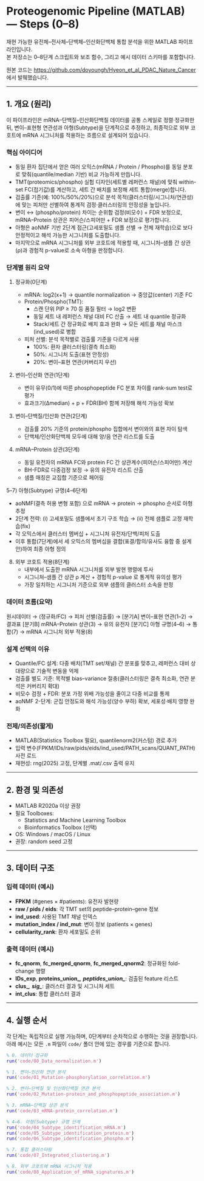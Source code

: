 # Proteogenomic Pipeline (MATLAB) — Steps (0–8)

재현 가능한 유전체–전사체–단백체–인산화단백체 통합 분석을 위한 MATLAB 파이프라인입니다.  
본 저장소는 0–8단계 스크립트와 보조 함수, 그리고 예시 데이터 스키마를 포함합니다.

원본 코드는 https://github.com/doyoungh/Hyeon_et_al_PDAC_Nature_Cancer 에서 발췌했습니다. 

---

## 1. 개요 (원리)

이 파이프라인은 mRNA–단백질–인산화단백질 데이터를 공통 스케일로 정렬·정규화한 뒤,
변이–표현형 연관성과 아형(Subtype)을 단계적으로 추정하고, 최종적으로 외부 코호트에 mRNA 시그니처를 적용하는 흐름으로 설계되어 있습니다.

### 핵심 아이디어
- 동일 환자 집단에서 얻은 여러 오믹스(mRNA / Protein / Phospho)를 동일 분포로 맞춰(quantile/median 기반) 비교 가능하게 만듭니다.
- TMT(proteomics/phospho) 실험 디자인(세트별 레퍼런스 채널)에 맞춰 within-set FC(접기값)를 계산하고, 세트 간 배치를 보정해 세트 통합(merge)합니다.
- 검출률 기준(예: 100%/50%/20%)으로 분석 목적(클러스터링/시그니처/연관성)에 맞는 피처만 선별하여 통계적 검정·클러스터링의 안정성을 높입니다.
- 변이 ↔ (phospho/protein) 차이는 순위합 검정(비모수) + FDR 보정으로, mRNA–Protein 상관은 피어슨/스피어만 + FDR 보정으로 평가합니다.
- 아형은 aoNMF 기반 2단계 접근(고세포밀도 샘플 선별 → 전체 재학습)으로 보다 안정적이고 해석 가능한 시그니처를 도출합니다.
- 마지막으로 mRNA 시그니처를 외부 코호트에 적용할 때, 시그니처–샘플 간 상관(ρ)과 경험적 p-value로 소속 아형을 판정합니다.

### 단계별 원리 요약
1) 정규화(0단계)
   - mRNA: log2(x+1) → quantile normalization → 중앙값(center) 기준 FC
   - Protein/Phospho(TMT):
     - 스캔 단위 PIP ≥ 70 등 품질 필터 → log2 변환
     - 동일 세트 내 레퍼런스 채널 대비 FC 산출 → 세트 내 quantile 정규화
     - Stack/세트 간 정규화로 배치 효과 완화 → 모든 세트를 채널 마스크(ind_used)로 병합
   - 피처 선별: 분석 목적별로 검출률 기준을 다르게 사용
     - 100%: 환자 클러스터링(결측 최소화)
     - 50%: 시그니처 도출(표현 안정성)
     - 20%: 변이–표현 연관(커버리지 우선)

2) 변이–인산화 연관(1단계)
   - 변이 유무(0/1)에 따른 phosphopeptide FC 분포 차이를 rank-sum test로 평가
   - 효과크기(Δmedian) + p + FDR(BH) 함께 저장해 해석 가능성 확보

3) 변이–단백질/인산화 연관(2단계)
   - 검출률 20% 기준의 protein/phospho 집합에서 변이와의 표현 차이 탐색
   - 단백체/인산화단백체 모두에 대해 양/음 연관 리스트를 도출

4) mRNA–Protein 상관(3단계)
   - 동일 유전자의 mRNA FC와 protein FC 간 상관계수(피어슨/스피어만) 계산
   - BH-FDR로 다중검정 보정 → 유의 유전자 리스트 산출
   - 샘플 매칭은 교집합 기준으로 페어링

5–7) 아형(Subtype) 규명(4–6단계)
   - aoNMF(결측 허용 변형 포함) 으로 mRNA → protein → phospho 순서로 아형 추정
   - 2단계 전략: (i) 고세포밀도 샘플에서 초기 구조 학습 → (ii) 전체 샘플로 고정 재학습(fix)
   - 각 오믹스에서 클러스터 멤버십 + 시그니처 유전자/단백/피처 도출
   - 이후 통합(7단계)에서 세 오믹스의 멤버십을 결합(표결/합의/유사도 융합 중 설계안)하여 최종 아형 정의

8) 외부 코호트 적용(8단계)
   - 내부에서 도출한 mRNA 시그니처를 외부 발현 행렬에 투사
   - 시그니처–샘플 간 상관 ρ 계산 + 경험적 p-value 로 통계적 유의성 평가
   - 가장 일치하는 시그니처 기준으로 외부 샘플의 클러스터 소속을 판정

### 데이터 흐름(요약)
원시데이터 → (정규화/FC) → 피처 선별(검출률) → 
[분기A] 변이–표현 연관(1–2) → 결과표
[분기B] mRNA–Protein 상관(3) → 유의 유전자
[분기C] 아형 규명(4–6) → 통합(7) → mRNA 시그니처 외부 적용(8)

### 설계 선택의 이유
- Quantile/FC 설계: 다중 배치(TMT set/채널) 간 분포를 맞추고, 레퍼런스 대비 상대량으로 기술적 변동을 억제
- 검출률 별도 기준: 목적별 bias–variance 절충(클러스터링은 결측 최소화, 연관 분석은 커버리지 확대)
- 비모수 검정 + FDR: 분포 가정 위배 가능성을 줄이고 다중 비교를 통제
- aoNMF 2-단계: 군집 안정도와 해석 가능성(양수 부하) 확보, 세포성·배치 영향 완화

### 전제/의존성(짧게)
- MATLAB(Statistics Toolbox 필요), quantilenorm2(커스텀) 경로 추가
- 입력 변수(FPKM/IDs/raw/pids/eids/ind_used/PATH_scans/QUANT_PATH) 사전 로드
- 재현성: rng(2025) 고정, 단계별 .mat/.csv 출력 유지

---

## 2. 환경 및 의존성

- MATLAB R2020a 이상 권장  
- 필요 Toolboxes:
  - Statistics and Machine Learning Toolbox  
  - Bioinformatics Toolbox (선택)  
- OS: Windows / macOS / Linux  
- 권장: random seed 고정

---

## 3. 데이터 구조

### 입력 데이터 (예시)
- **FPKM** (#genes × #patients): 유전자 발현량  
- **raw / pids / eids**: 각 TMT set의 peptide–protein–gene 정보  
- **ind_used**: 사용된 TMT 채널 인덱스  
- **mutation_index / ind_mut**: 변이 정보 (patients × genes)  
- **cellularity_rank**: 환자 세포밀도 순위  

### 출력 데이터 (예시)
- **fc_qnorm**, **fc_merged_qnorm**, **fc_merged_qnorm2**: 정규화된 fold-change 행렬  
- **IDs_exp**, **proteins_union_***, **peptides_union_***: 검출된 feature 리스트  
- **clus_***, **sig_***: 클러스터 결과 및 시그니처 세트  
- **int_clus**: 통합 클러스터 결과  

---

## 4. 실행 순서

각 단계는 독립적으로 실행 가능하며, 0단계부터 순차적으로 수행하는 것을 권장합니다.  
아래 예시는 모든 `.m` 파일이 `code/` 폴더 안에 있는 경우를 기준으로 합니다.

```matlab
% 0. 데이터 정규화
run('code/00_Data_normalization.m')

% 1. 변이–인산화 연관 분석
run('code/01_Mutation-phosphorylation_correlation.m')

% 2. 변이–단백질 및 인산화단백질 연관 분석
run('code/02_Mutation-protein_and_phosphopeptide_association.m')

% 3. mRNA–단백질 상관 분석
run('code/03_mRNA-protein_correlation.m')

% 4–6. 아형(Subtype) 규명 단계
run('code/04_Subtype_identification_mRNA.m')
run('code/05_Subtype_identification_protein.m')
run('code/06_Subtype_identification_phospho.m')

% 7. 통합 클러스터링
run('code/07_Integrated_clustering.m')

% 8. 외부 코호트에 mRNA 시그니처 적용
run('code/08_Application_of_mRNA_signatures.m')
